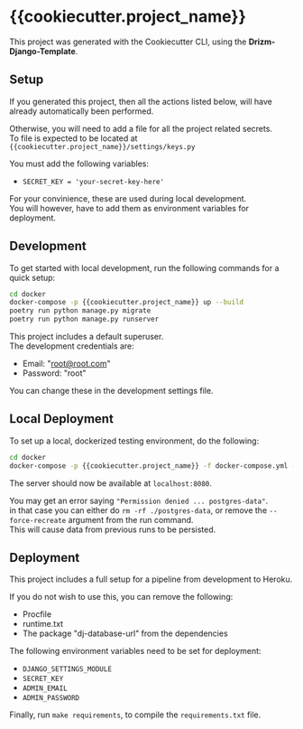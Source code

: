 # {{cookiecutter.project_name}}

This project was generated with
the Cookiecutter CLI,
using the **Drizm-Django-Template**.

## Setup

If you generated this project,
then all the actions listed below,
will have already automatically
been performed.

Otherwise,
you will need to add a file for
all the project related secrets.  
To file is expected to be located at
``{{cookiecutter.project_name}}/settings/keys.py``

You must add the following variables:  
- ``SECRET_KEY = 'your-secret-key-here'``

For your convinience, these are
used during local development.  
You will however, have to add them
as environment variables for deployment.

## Development

To get started with local development,
run the following commands for a
quick setup:  
````bash
cd docker
docker-compose -p {{cookiecutter.project_name}} up --build
poetry run python manage.py migrate
poetry run python manage.py runserver
````

This project includes a default
superuser.  
The development credentials are:  
- Email: "root@root.com"
- Password: "root"

You can change these in the
development settings file.

## Local Deployment

To set up a local, dockerized
testing environment, do the following:  
````bash
cd docker
docker-compose -p {{cookiecutter.project_name}} -f docker-compose.yml -f docker-compose.srv.yml up --build --force-recreate
````

The server should now be
available at ``localhost:8080``.

You may get an error saying
``"Permission denied ... postgres-data"``.  
in that case you can either do
``rm -rf ./postgres-data``,
or remove the ``--force-recreate``
argument from the run command.  
This will cause data from previous runs
to be persisted.

## Deployment

This project includes a full
setup for a pipeline
from development to Heroku.

If you do not wish to use this,
you can remove the following:  
- Procfile
- runtime.txt
- The package "dj-database-url" from the dependencies

The following environment
variables need to be set
for deployment:
- ``DJANGO_SETTINGS_MODULE``
- ``SECRET_KEY``
- ``ADMIN_EMAIL``
- ``ADMIN_PASSWORD``

Finally, run ``make requirements``,
to compile the ``requirements.txt`` file.
